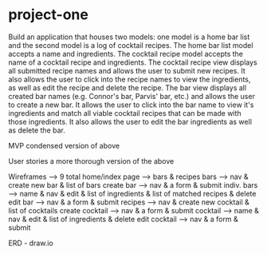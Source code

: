 # project-one

Build an application that houses two models: one model is a home bar list
and the second model is a log of cocktail recipes. The home bar list model accepts
a name and ingredients. The cocktail recipe model accepts the name of a cocktail recipe and
ingredients. The cocktail recipe view displays all submitted recipe names and allows the user to submit new recipes.
It also allows the user to click into the recipe names to view the ingredients, as well as edit the recipe and
delete the recipe. The bar view displays all created bar names (e.g. Connor's bar, Parvis' bar, etc.) and 
allows the user to create a new bar. It allows the user to click into the bar name to view it's ingredients 
and match all viable cocktail recipes that can be made with those ingredients. 
It also allows the user to edit the bar ingredients as well as delete the bar.


MVP
condensed version of above

User stories
a more thorough version of the above

Wireframes --> 9 total
home/index page --> bars & recipes
  bars --> nav & create new bar & list of bars
    create bar --> nav & a form & submit
    indiv. bars --> name & nav & edit & list of ingredients & list of matched recipes & delete
      edit bar --> nav & a form & submit
  recipes --> nav & create new cocktail & list of cocktails
    create cocktail --> nav & a form & submit
    cocktail --> name & nav & edit & list of ingredients & delete
      edit cocktail --> nav & a form & submit


ERD - draw.io